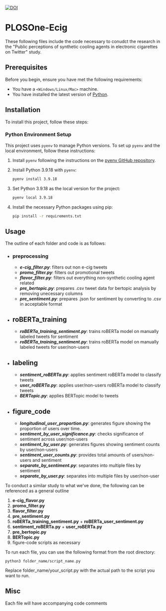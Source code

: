 [![DOI](https://zenodo.org/badge/747828803.svg)](https://zenodo.org/doi/10.5281/zenodo.10565027)
# PLOSOne-Ecig

These following files include the code necessary to conudct the research in the "Public perceptions of synthetic cooling agents in electronic cigarettes on Twitter" study.

## Prerequisites

Before you begin, ensure you have met the following requirements:

* You have a `<Windows/Linux/Mac>` machine.
* You have installed the latest version of [Python](https://www.python.org/downloads/).

## Installation

To install this project, follow these steps:

### Python Environment Setup

This project uses `pyenv` to manage Python versions. To set up `pyenv` and the local environment, follow these instructions:

1. Install `pyenv` following the instructions on the [pyenv GitHub repository](https://github.com/pyenv/pyenv#installation).

2. Install Python 3.9.18 with `pyenv`:

   ```sh
   pyenv install 3.9.18
3. Set Python 3.9.18 as the local version for the project:

    ```sh
    pyenv local 3.9.18
4. Install the necessary Python packages using pip:
    ```sh
    pip install -r requirements.txt
## Usage
The outline of each folder and code is as follows:

- ### preprocessing
    - ***e-cig_filter.py***: filters out non e-cig tweets
    - ***promo_filter.py***: filters out promotional tweets
    - ***flavor_filter.py***: filters out everything non-synthetic cooling agent related
    - ***pre_bertopic.py***: prepares .csv tweet data for bertopic analysis by removing unecessary columns
    - ***pre_sentiment.py***: prepares .json for sentiment by converting to .csv in acceptable format
- ## roBERTa_training
    - ***roBERTa_training_sentiment.py***: trains roBERTa model on manually labeled tweets for sentiment
    - ***roBERTa_training_sentiment.py***: trains roBERTa model on manually labeled tweets for user/non-users
- ## labeling
    - ***sentiment_roBERTa.py***: applies sentiment roBERTa model to classify tweets
    - ***user_roBERTa.py***: applies user/non-users roBERTa model to classify tweets
    - ***BERTopic.py***: applies BERTopic model to tweets
- ## figure_code
    - ***longitudinal_user_proportion.py***: generates figure showing the proportion of users over time.
    - ***sentiment_by_user_significance.py***: checks significance of sentiment across user/non-users
    - ***sentiment_by_user.py***:  generates figures showing sentiment counts by user/non-users
    - ***sentiment_user_counts.py***: provides total amounts of users/non-users and sentiment
    - ***separate_by_sentiment.py***: separates into multiple files by sentiment
    - ***separate_by_user.py***: separates into multiple files by user/non-user

To conduct a similar study to what we've done, the following can be referenced as a general outline

1. **e-cig_flavor.py**
2. **promo_filter.py**
3. **flavor_filter.py**
4. **pre_sentiment.py**
5. **roBERTa_training_sentiment.py** + **roBERTa_user_sentiment.py**
6. **sentiment_roBERTa.py** + **user_roBERTa.py**
7. **pre_bertopic.py**
8. **BERTopic.py**
9. figure-code scripts as necessary

To run each file, you can use the following format from the root directory:

    python3 folder_name/script_name.py
Replace folder_name/your_script.py with the actual path to the script you want to run.

## Misc

Each file will have accompanying code comments
